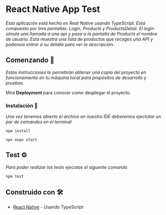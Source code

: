 # React Native App Test

_Esta aplicación está hecha en Reat Native usando TypeScript. Está compuesto por tres pantallas: Login, Products y ProductsDetail. El login simula una llamada a una
api y pasa a la pantalla de Products el nombre de usuario. Esta muestra una lista de productos que recoges una API y podemos entrar a su detalle para ver la descripción._

## Comenzando 🚀

_Estas instrucciones te permitirán obtener una copia del proyecto en funcionamiento en tu máquina local para propósitos de desarrollo y pruebas._

Mira **Deployment** para conocer como desplegar el proyecto.


### Instalación 🔧

_Una vez tenemos abierto el archivo en nuestro IDE deberemos ejectutar un par de comandos en el terminal_

```
npm install
```


```
npx expo start
```

## Test ⚙️

_Para poder realizar los tests ejecutas el siguente comando_

```
npm test
```

## Construido con 🛠️

* [React Native](https://reactnative.dev/) - Usando TypeScript
